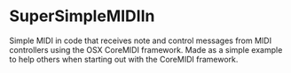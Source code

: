 SuperSimpleMIDIIn
=================

Simple MIDI in code that receives note and control messages from MIDI controllers using the OSX CoreMIDI framework. Made as a simple example to help others when starting out with the CoreMIDI framework.
